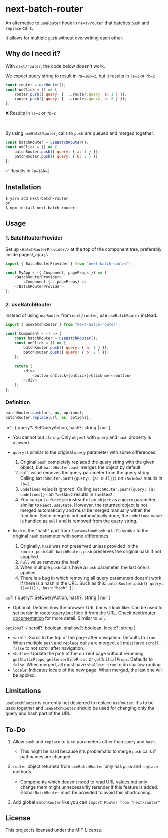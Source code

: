# next-batch-router

An alternative to `useRouter` hook in `next/router` that batches `push` and `replace` calls.

It allows for multiple `push` without overwriting each other.

## Why do I need it?

With `next/router`, the code below doesn't work.

We expect query string to result in `?a=1&b=2`, but it results in `?a=1` or `?b=2`

```js
const router = useRouter();
const onClick = () => {
    router.push({ query: { ...router.query, a: 1 } });
    router.push({ query: { ...router.query, b: 2 } });
};
```

❌ Results in `?a=1` or `?b=2`

<br/>

By using `useBatchRouter`, calls to `push` are queued and merged together.

```js
const batchRouter = useBatchRouter();
const onClick = () => {
    batchRouter.push({ query: { a: 1 } });
    batchRouter.push({ query: { b: 2 } });
};
```

✅ Results in `?a=1&b=2`

## Installation

```sh
$ yarn add next-batch-router
or
$ npm install next-batch-router
```

## Usage

### 1. BatchRouterProvider

Set up `<BatchRouterProvider/>` at the top of the component tree, preferably inside pages/\_app.js

```js
import { BatchRouterProvider } from "next-batch-router";

const MyApp = ({ Component, pageProps }) => (
    <BatchRouterProvider>
        <Component {...pageProps} />
    </BatchRouterProvider>
);
```

### 2. useBatchRouter

Instead of using `useRouter` from `next/router`, use `useBatchRouter` instead.

```js
import { useBatchRouter } from "next-batch-router";

const Component = () => {
    const batchRouter = useBatchRouter();
    const onClick = () => {
        batchRouter.push({ query: { a: 1 } });
        batchRouter.push({ query: { b: 2 } });
    };

    return (
        <div>
            <button onClick={onClick}>Click me!</button>
        </div>
    );
};
```

### Definition

```js
batchRouter.push(url, as, options);
batchRouter.replace(url, as, options);
```

`url`: { query?: SetQueryAction, hash?: string | null }

-   You cannot put `string`. Only `object` with `query` and `hash` property is allowed.

-   `query` is similar to the original `query` parameter with some differences.

    1. Original `push` completely replaced the query string with the given object, but `batchRouter.push` merges the object by default.
    2. `null` value removes the query parameter from the query string. Calling `batchRouter.push({query: {a: null}})` on `?a=1&b=2` results in `?b=2`.
    3. `undefined` value is ignored. Calling `batchRouter.push({query: {a: undefined}})` on `?a=1&b=2` results in `?a=1&b=2`.
    4. You can put a `function` instead of an `object` as a `query` parameter, similar to `React.useState`. However, the returned object is not merged automatically and must be merged manually within the function. Since merge is not automatically done, the `undefined` value is handled as `null` and is removed from the query string.

-   `hash` is the "hash" part from `?param=foo#hash` url. It's similar to the original `hash` parameter with some differences.
    1. Originally, `hash` was not preserved unless provided in the `router.push` call. `batchRouter.push` preserves the original hash if not supplied.
    2. `null` value removes the hash.
    3. When multiple `push` calls have a `hash` parameter, the last one is applied.
    4. There is a bug in which removing all query parameters doesn't work if there is a hash in the URL. Such as this: `batchRouter.push({ query: ()=>({}), hash:"hash" })`

`as`?: { query?: SetQueryAction, hash?: string | null }

-   Optional. Defines how the browser URL bar will look like. Can be used to set param in router.query but hide it from the URL. Check [next/router documentation](https://nextjs.org/docs/api-reference/next/router#routerpush) for more detail. Similar to `url`.

`options`?: { scroll?: boolean, shallow?: boolean, locale?: string }

-   `scroll`: Scroll to the top of the page after navigation. Defaults to `true`. When multiple `push` and `replace` calls are merged, all must have `scroll: false` to not scroll after navigation.
-   `shallow`: Update the path of the current page without rerunning `getStaticProps`, `getServerSideProps` or `getInitialProps`. Defaults to `false`. When merged, all must have `shallow: true` to do shallow routing.
-   `locale`: Indicates locale of the new page. When merged, the last one will be applied.

## Limitations

`useBatchRouter` is currently not designed to replace `useRouter`. It's to be used together and `useBatchRouter` should be used for changing only the query and hash part of the URL.

## To-Do

1. Allow `push` and `replace` to take parameters other than `query` and `hash`.

    - This might be hard because it's problematic to merge `push` calls if pathnames are changed.

2. `router` object returned from `useBatchRouter` only has `push` and `replace` methods.

    - Components which doesn't need to read URL values but only change them might unnecessarily rerender if this feature is added. Global `BatchRouter` must be provided to avoid this shortcoming.

3. Add global `BatchRouter` like you can `import Router from "next/router"`


## License

This project is licensed under the MIT License.
